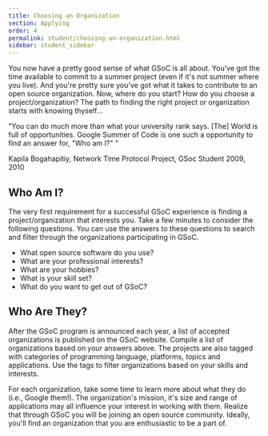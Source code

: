 ```yaml
---
title: Choosing an Organization
section: Applying
order: 4
permalink: student/choosing-an-organization.html
sidebar: student_sidebar
---
```


You now have a pretty good sense of what GSoC is all about. You've got the time available to commit to a summer project (even if it's not summer where you live). And you're pretty sure you've got what it takes to contribute to an open source organization. Now, where do you start?  How do you choose a project/organization? The path to finding the right project or organization starts with knowing thyself...

"You can do much more than what your university rank says. [The] World is full of opportunities. Google Summer of Code is one such a opportunity to find an answer for, "Who am I?" " 

Kapila Bogahapitiy, Network Time Protocol Project, GSoc Student 2009, 2010 


## Who Am I?

The very first requirement for a successful GSoC experience is finding a project/organization that interests you. Take a few minutes to consider the following questions. You can use the answers to these questions to search and filter through the organizations participating in GSoC. 

*   What open source software do you use?
*   What are your professional interests?
*   What are your hobbies?
*   What is your skill set?
*   What do you want to get out of GSoC?


## Who Are They?

After the GSoC program is announced each year, a list of accepted organizations is published on the GSoC website. Compile a list of organizations based on your answers above. The projects are also tagged with categories of programming language, platforms, topics and applications. Use the tags to filter organizations based on your skills and interests.

For each organization, take some time to learn more about what they do (i.e., Google them!). The organization's mission, it's size and range of applications may all influence your interest in working with them. Realize that through GSoC you will be joining an open source community. Ideally, you'll find an organization that you are enthusiastic to be a part of. 


